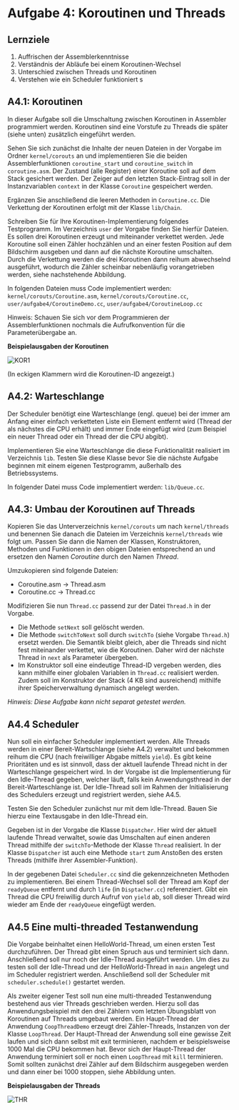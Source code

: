 # Aufgabe 4: Koroutinen und Threads

## Lernziele
1. Auffrischen der Assemblerkenntnisse2. Verständnis der Abläufe bei einem Koroutinen-Wechsel
3. Unterschied zwischen Threads und Koroutinen3. Verstehen wie ein Scheduler funktioniert
s

## A4.1: KoroutinenIn dieser Aufgabe soll die Umschaltung zwischen Koroutinen in Assembler programmiert werden. Koroutinen sind eine Vorstufe zu Threads die später (siehe unten) zusätzlich eingeführt werden. 

Sehen Sie sich zunächst die Inhalte der neuen Dateien in der Vorgabe im Ordner `kernel/corouts` an und implementieren Sie die beiden Assemblerfunktionen `coroutine_start` und `coroutine_switch` in `coroutine.asm`. Der Zustand (alle Register) einer Koroutine soll auf dem Stack gesichert werden. Der Zeiger auf den letzten Stack-Eintrag soll in der Instanzvariablen `context` in der Klasse `Coroutine` gespeichert werden.

Ergänzen Sie anschließend die leeren Methoden in `Coroutine.cc`. Die Verkettung der Koroutinen erfolgt mit der Klasse `lib/Chain`.

Schreiben Sie für Ihre Koroutinen-Implementierung folgendes Testprogramm. Im Verzeichnis`user` der Vorgabe finden Sie hierfür Dateien. Es sollen drei Koroutinen erzeugt und miteinanderverkettet werden. Jede Koroutine soll einen Zähler hochzählen und an einer festen Position auf dem Bildschirm ausgeben und dann auf die nächste Koroutine umschalten. Durch die Verkettung werden die drei Koroutinen dann reihum abwechselnd ausgeführt, wodurch die Zähler scheinbar nebenläufig vorangetrieben werden, siehe nachstehende Abbildung.

In folgenden Dateien muss Code implementiert werden: `kernel/corouts/Coroutine.asm`, `kernel/corouts/Coroutine.cc`, `user/aufgabe4/CoroutineDemo.cc`, `user/aufgabe4/CoroutineLoop.cc`

Hinweis: Schauen Sie sich vor dem Programmieren der Assemblerfunktionen nochmals die Aufrufkonvention für die Parameterübergabe an.


**Beispielausgaben der Koroutinen**

![KOR1](https://github.com/mschoett/hhuTOSc/blob/aufgabe-4/img/corouts.jpg)

(In eckigen Klammern wird die Koroutinen-ID angezeigt.)


## A4.2: WarteschlangeDer Scheduler benötigt eine Warteschlange (engl. queue) bei der immer am Anfang einer einfach verketteten Liste ein Element entfernt wird (Thread der als nächstes die CPU erhält) und immer Ende eingefügt wird (zum Beispiel ein neuer Thread oder ein Thread der die CPU abgibt).Implementieren Sie eine Warteschlange die diese Funktionalität realisiert im Verzeichnis `lib`. Testen Sie diese Klasse bevor Sie die nächste Aufgabe beginnen mit einem eigenen Testprogramm, außerhalb des Betriebssystems.

In folgender Datei muss Code implementiert werden: `lib/Queue.cc`.


## A4.3: Umbau der Koroutinen auf ThreadsKopieren Sie das Unterverzeichnis `kernel/corouts` um nach `kernel/threads` und benennen Sie danach die Dateien im Verzeichnis `kernel/threads` wie folgt um. Passen Sie dann die Namen der Klassen, Konstruktoren, Methoden und Funktionen in den obigen Dateien entsprechend an und ersetzen den Namen *Coroutine* durch den Namen *Thread*.

Umzukopieren sind folgende Dateien:- Coroutine.asm -> Thread.asm 
- Coroutine.cc  -> Thread.ccModifizieren Sie nun `Thread.cc` passend zur der Datei `Thread.h` in der Vorgabe. 
- Die Methode `setNext` soll gelöscht werden.
- Die Methode `switchToNext` soll durch `switchTo` (siehe Vorgabe `Thread.h`) ersetzt werden. Die Semantik bleibt gleich, aber die Threads sind nicht fest miteinander verkettet, wie die Koroutinen. Daher wird der nächste Thread in `next` als Parameter übergeben.
- Im Konstruktor soll eine eindeutige Thread-ID vergeben werden, dies kann mithilfe einer globalen Variablen in `Thread.cc` realisiert werden. Zudem soll im Konstruktor der Stack (4 KB sind ausreichend) mithilfe ihrer Speicherverwaltung dynamisch angelegt werden.

*Hinweis: Diese Aufgabe kann nicht separat getestet werden.*


## A4.4 SchedulerNun soll ein einfacher Scheduler implementiert werden. Alle Threads werden in einer Bereit-Wartschlange (siehe A4.2) verwaltet und bekommen reihum die CPU (nach freiwilliger Abgabe mittels `yield`). Es gibt keine Prioritäten und es ist sinnvoll, dass der aktuell laufende Thread nicht in der Warteschlange gespeichert wird. In der Vorgabe ist die Implementierung für den Idle-Thread gegeben, welcher läuft, falls kein Anwendungsthread in der Bereit-Warteschlange ist. Der Idle-Thread soll im Rahmen der Initialisierung des Schedulers erzeugt und registriert werden, siehe A4.5. 
Testen Sie den Scheduler zunächst nur mit dem Idle-Thread. Bauen Sie hierzu eine Textausgabe in den Idle-Thread ein.

Gegeben ist in der Vorgabe die Klasse `Dispatcher`. Hier wird der aktuell laufende Thread verwaltet, sowie das Umschalten auf einen anderen Thread mithilfe der `switchTo`-Methode der Klasse `Thread` realisiert. In der Klasse `Dispatcher` ist auch eine Methode `start` zum Anstoßen des ersten Threads (mithilfe ihrer Assembler-Funktion).
In der gegebenen Datei `Scheduler.cc` sind die gekennzeichneten Methoden zu implementieren. Beieinem Thread-Wechsel soll der Thread am Kopf der `readyQueue` entfernt und durch `life` (in`Disptacher.cc`) referenziert. Gibt ein Thread die CPU freiwillig durch Aufruf von `yield` ab, soll dieser Thread wird wieder am Ende der `readyQueue` eingefügt werden.


## A4.5 Eine multi-threaded TestanwendungDie Vorgabe beinhaltet einen HelloWorld-Thread, um einen ersten Test durchzuführen. Der Thread gibt einen Spruch aus und terminiert sich dann. Anschließend soll nur noch der Idle-Thread ausgeführt werden. Um dies zu testen soll der Idle-Thread und der HelloWorld-Thread in `main` angelegt und im Scheduler registriert werden. Anschließend soll der Scheduler mit `scheduler.schedule()` gestartet werden.
Als zweiter eigener Test soll nun eine multi-threaded Testanwendung bestehend aus vier Threads geschrieben werden. Hierzu soll das Anwendungsbeispiel mit den drei Zählern vom letzten Übungsblatt von Koroutinen auf Threads umgebaut werden. Ein Haupt-Thread der Anwendung `CoopThreadDemo` erzeugt drei Zähler-Threads, Instanzen von der Klasse `LoopThread`. Der Haupt-Thread der Anwendung soll eine gewisse Zeit laufen und sich dann selbst mit exit terminieren, nachdem er beispielsweise 1000 Mal die CPU bekommen hat. Bevor sich der Haupt-Thread der Anwendung terminiert soll er noch einen `LoopThread` mit `kill` terminieren. Somit sollten zunächst drei Zähler auf dem Bildschirm ausgegeben werden und dann einer bei 1000 stoppen, siehe Abbildung unten.

**Beispielausgaben der Threads**

![THR](https://github.com/mschoett/hhuTOSc/blob/aufgabe-4/img/threads.jpg)
